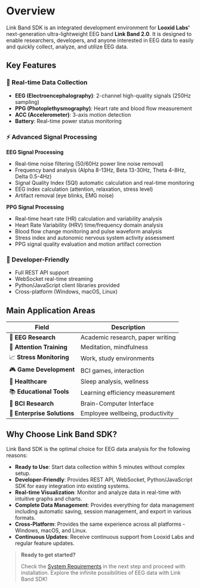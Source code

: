 # Overview

Link Band SDK is an integrated development environment for **Looxid Labs'** next-generation ultra-lightweight EEG band **Link Band 2.0**. It is designed to enable researchers, developers, and anyone interested in EEG data to easily and quickly collect, analyze, and utilize EEG data.

## Key Features

### 🧠 Real-time Data Collection
- **EEG (Electroencephalography)**: 2-channel high-quality signals (250Hz sampling)
- **PPG (Photoplethysmography)**: Heart rate and blood flow measurement
- **ACC (Accelerometer)**: 3-axis motion detection
- **Battery**: Real-time power status monitoring

### ⚡ Advanced Signal Processing

**EEG Signal Processing**
- Real-time noise filtering (50/60Hz power line noise removal)
- Frequency band analysis (Alpha 8-13Hz, Beta 13-30Hz, Theta 4-8Hz, Delta 0.5-4Hz)
- Signal Quality Index (SQI) automatic calculation and real-time monitoring
- EEG index calculation (attention, relaxation, stress level)
- Artifact removal (eye blinks, EMG noise)

**PPG Signal Processing**
- Real-time heart rate (HR) calculation and variability analysis
- Heart Rate Variability (HRV) time/frequency domain analysis
- Blood flow change monitoring and pulse waveform analysis
- Stress index and autonomic nervous system activity assessment
- PPG signal quality evaluation and motion artifact correction

### 🚀 Developer-Friendly
- Full REST API support
- WebSocket real-time streaming
- Python/JavaScript client libraries provided
- Cross-platform (Windows, macOS, Linux)

## Main Application Areas

| Field | Description |
|-------|-------------|
| 🔬 **EEG Research** | Academic research, paper writing |
| 🧘 **Attention Training** | Meditation, mindfulness |
| 📈 **Stress Monitoring** | Work, study environments |
| 🎮 **Game Development** | BCI games, interaction |
| 🏥 **Healthcare** | Sleep analysis, wellness |
| 📚 **Educational Tools** | Learning efficiency measurement |
| 🤖 **BCI Research** | Brain-Computer Interface |
| 💼 **Enterprise Solutions** | Employee wellbeing, productivity |

## Why Choose Link Band SDK?

Link Band SDK is the optimal choice for EEG data analysis for the following reasons:

- **Ready to Use**: Start data collection within 5 minutes without complex setup.
- **Developer-Friendly**: Provides REST API, WebSocket, Python/JavaScript SDK for easy integration into existing systems.
- **Real-time Visualization**: Monitor and analyze data in real-time with intuitive graphs and charts.
- **Complete Data Management**: Provides everything for data management including automatic saving, session management, and export in various formats.
- **Cross-Platform**: Provides the same experience across all platforms - Windows, macOS, and Linux.
- **Continuous Updates**: Receive continuous support from Looxid Labs and regular feature updates.

> **Ready to get started?**
> 
> Check the [System Requirements](system-requirements.md) in the next step and proceed with installation. Explore the infinite possibilities of EEG data with Link Band SDK! 
